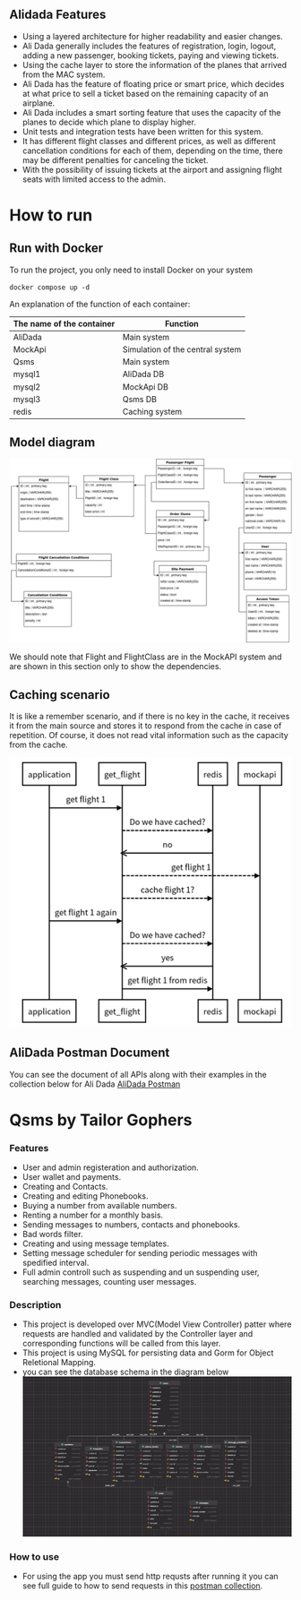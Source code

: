 ##  Alidada Features

- Using a layered architecture for higher readability and easier changes.
- Ali Dada generally includes the features of registration, login, logout, adding a new passenger, booking tickets, paying and viewing tickets.
- Using the cache layer to store the information of the planes that arrived from the MAC system.
- Ali Dada has the feature of floating price or smart price, which decides at what price to sell a ticket based on the remaining capacity of an airplane.
- Ali Dada includes a smart sorting feature that uses the capacity of the planes to decide which plane to display higher.
- Unit tests and integration tests have been written for this system.
- It has different flight classes and different prices, as well as different cancellation conditions for each of them, depending on the time, there may be different penalties for canceling the ticket.
- With the possibility of issuing tickets at the airport and assigning flight seats with limited access to the admin.

# How to run

## Run with Docker

To run the project, you only need to install Docker on your system


    docker compose up -d

An explanation of the function of each container:



The name of the container  | Function
------------- | -------------
AliDada   | Main system
MockApi  | Simulation of the central system
Qsms  | Main system
mysql1  | AliDada DB
mysql2  | MockApi DB
mysql3  | Qsms DB
redis  | Caching system

## Model diagram
![diagram](alidada/static/diagram.png )

We should note that Flight and FlightClass are in the MockAPI system and are shown in this section only to show the dependencies.
## Caching scenario
It is like a remember scenario, and if there is no key in the cache, it receives it from the main source and stores it to respond from the cache in case of repetition. Of course, it does not read vital information such as the capacity from the cache.


                    
![diagram](alidada/static/senario.png )
## AliDada Postman Document
You can see the document of all APIs along with their examples in the collection below for Ali Dada
[AliDada Postman](https://documenter.getpostman.com/view/16800432/2s93zCYLT1 "AliDada Postman")


# Qsms by Tailor Gophers

### Features

- User and admin registeration and authorization.
- User wallet and payments.
- Creating and Contacts.
- Creating and editing Phonebooks.
- Buying a number from available numbers.
- Renting a number for a monthly basis.
- Sending messages to numbers, contacts and phonebooks.
- Bad words filter.
- Creating and using message templates.
- Setting message scheduler for sending periodic messages with spedified interval.
-  Full admin controll such as suspending and un suspending user, searching messages, counting user messages.


### Description
- This project is developed over MVC(Model View Controller) patter where requests are handled and validated by the Controller layer and corresponding functions will be called from this layer.
- This project is using MySQL for persisting data and Gorm for Object Reletional Mapping.
- you can see the database schema in the diagram below
![](qsms/static/qsms_db_scheme.jpg)

### How to use
- For using the app you must send http requsts after running it you can see full guide to how to send requests in this [postman collection](https://documenter.getpostman.com/view/15181898/2s946fcsBn).
